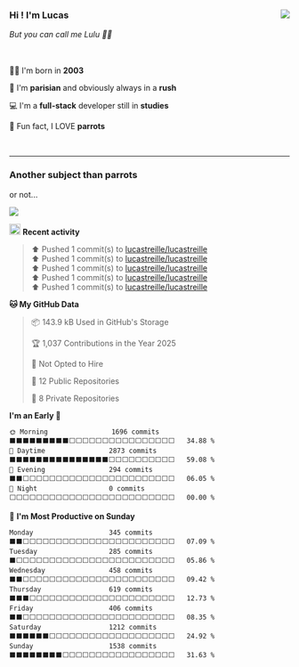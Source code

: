 <div>
    <img align='right' src="https://media.giphy.com/media/v1.Y2lkPTc5MGI3NjExcnU3bDNwanp1Z3hiamZ6YTBxNzN3bXBnNm5lN3Y2NWs1dzNvOG1hMyZlcD12MV9pbnRlcm5hbF9naWZfYnlfaWQmY3Q9Zw/xT4uQcNoJFQ4RrB5Fm/giphy.gif"/>
    <h3>Hi ! I'm Lucas</h3>
    <i>But you can call me Lulu 🤌🏻</i>
    </br></br></br>
    <p>👶🏻 I'm born in <b>2003</b></p>
    <p>🥐 I'm <b>parisian</b> and obviously always in a <b>rush</b></p>
    <p>💻 I'm a <b>full-stack</b> developer still in <b>studies</b></p>
    <p>🦜 Fun fact, I LOVE <b>parrots</b></p>
</div>

</br>

---

<h3>Another subject than parrots</h3>

<p>or not...</p>
<img src="https://media.giphy.com/media/v1.Y2lkPTc5MGI3NjExcWp1bDh6aDRlZHBycGU5cjNwejZrYjNwYzJxZGl2Y2s0a3gwaTFmdSZlcD12MV9pbnRlcm5hbF9naWZfYnlfaWQmY3Q9Zw/PPy2wTXW9BJok/giphy.gif"/></br>

<img width="20px" src="https://camo.githubusercontent.com/98305f2e1d7cd74cfeefb6e90e8f5829d0a129b5aff576116fcccc3af5361992/68747470733a2f2f63756c746f667468657061727479706172726f742e636f6d2f706172726f74732f68642f676974687562706172726f742e676966"/> **Recent activity** 
<!--RECENT_ACTIVITY:start-->
> ⬆️ Pushed 1 commit(s) to [lucastreille/lucastreille](https://github.com/lucastreille/lucastreille)<br>
> ⬆️ Pushed 1 commit(s) to [lucastreille/lucastreille](https://github.com/lucastreille/lucastreille)<br>
> ⬆️ Pushed 1 commit(s) to [lucastreille/lucastreille](https://github.com/lucastreille/lucastreille)<br>
> ⬆️ Pushed 1 commit(s) to [lucastreille/lucastreille](https://github.com/lucastreille/lucastreille)<br>
> ⬆️ Pushed 1 commit(s) to [lucastreille/lucastreille](https://github.com/lucastreille/lucastreille)<br>
<!--RECENT_ACTIVITY:end-->

<!--START_SECTION:waka_data-->
**🐱 My GitHub Data** 

> 📦 143.9 kB Used in GitHub's Storage 
 > 
> 🏆 1,037 Contributions in the Year 2025
 > 
> 🚫 Not Opted to Hire
 > 
> 📜 12 Public Repositories 
 > 
> 🔑 8 Private Repositories 
 > 
**I'm an Early 🐤** 

```text
🌞 Morning                1696 commits        ⬛⬛⬛⬛⬛⬛⬛⬛⬛⬜⬜⬜⬜⬜⬜⬜⬜⬜⬜⬜⬜⬜⬜⬜⬜   34.88 % 
🌆 Daytime                2873 commits        ⬛⬛⬛⬛⬛⬛⬛⬛⬛⬛⬛⬛⬛⬛⬛⬜⬜⬜⬜⬜⬜⬜⬜⬜⬜   59.08 % 
🌃 Evening                294 commits         ⬛⬛⬜⬜⬜⬜⬜⬜⬜⬜⬜⬜⬜⬜⬜⬜⬜⬜⬜⬜⬜⬜⬜⬜⬜   06.05 % 
🌙 Night                  0 commits           ⬜⬜⬜⬜⬜⬜⬜⬜⬜⬜⬜⬜⬜⬜⬜⬜⬜⬜⬜⬜⬜⬜⬜⬜⬜   00.00 % 
```
📅 **I'm Most Productive on Sunday** 

```text
Monday                   345 commits         ⬛⬛⬜⬜⬜⬜⬜⬜⬜⬜⬜⬜⬜⬜⬜⬜⬜⬜⬜⬜⬜⬜⬜⬜⬜   07.09 % 
Tuesday                  285 commits         ⬛⬜⬜⬜⬜⬜⬜⬜⬜⬜⬜⬜⬜⬜⬜⬜⬜⬜⬜⬜⬜⬜⬜⬜⬜   05.86 % 
Wednesday                458 commits         ⬛⬛⬜⬜⬜⬜⬜⬜⬜⬜⬜⬜⬜⬜⬜⬜⬜⬜⬜⬜⬜⬜⬜⬜⬜   09.42 % 
Thursday                 619 commits         ⬛⬛⬛⬜⬜⬜⬜⬜⬜⬜⬜⬜⬜⬜⬜⬜⬜⬜⬜⬜⬜⬜⬜⬜⬜   12.73 % 
Friday                   406 commits         ⬛⬛⬜⬜⬜⬜⬜⬜⬜⬜⬜⬜⬜⬜⬜⬜⬜⬜⬜⬜⬜⬜⬜⬜⬜   08.35 % 
Saturday                 1212 commits        ⬛⬛⬛⬛⬛⬛⬜⬜⬜⬜⬜⬜⬜⬜⬜⬜⬜⬜⬜⬜⬜⬜⬜⬜⬜   24.92 % 
Sunday                   1538 commits        ⬛⬛⬛⬛⬛⬛⬛⬛⬜⬜⬜⬜⬜⬜⬜⬜⬜⬜⬜⬜⬜⬜⬜⬜⬜   31.63 % 
```



<!--END_SECTION:waka_data-->
